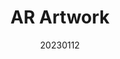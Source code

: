 ---
title: "AR Artwork"
team: "Pabboju Vaishnavi | Agnes Dora R | Khedekar Mansi Santosh | Pooja Kumari"
tags: AR Mobile Unity

video_provider: "youtube"
video_id:

header:
    teaser: /assets/img/projects/2023/course_project_6.jpg

overview: Add a short description of your project here. Here, you can mention about the type of application or game you have created. You may also mention bout the objectives of your project and the intent behind the concept. You can add certain details about the outcome, such as what the user will experience, in what medium and using what devices.


project-link:

active: "yes"
type: "course"
year: "2023"
date: 20230112

---